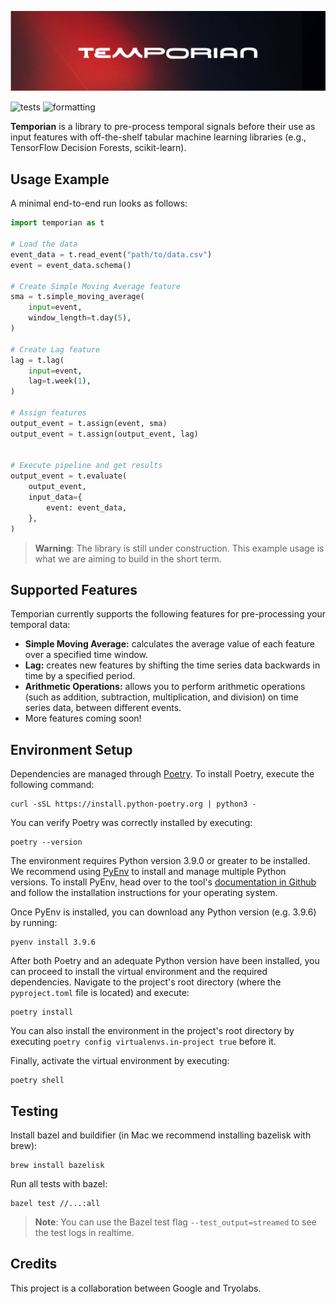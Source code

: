 ![Temporian logo](resources/banner.png)

![tests](https://github.com/google/temporian/actions/workflows/test.yaml/badge.svg) ![formatting](https://github.com/google/temporian/actions/workflows/formatting.yaml/badge.svg)

**Temporian** is a library to pre-process temporal signals before their use as input features with off-the-shelf tabular machine learning libraries (e.g., TensorFlow Decision Forests, scikit-learn).

## Usage Example

A minimal end-to-end run looks as follows:

```python
import temporian as t

# Load the data
event_data = t.read_event("path/to/data.csv")
event = event_data.schema()

# Create Simple Moving Average feature
sma = t.simple_moving_average(
    input=event,
    window_length=t.day(5),
)

# Create Lag feature
lag = t.lag(
    input=event,
    lag=t.week(1),
)

# Assign features
output_event = t.assign(event, sma)
output_event = t.assign(output_event, lag)


# Execute pipeline and get results
output_event = t.evaluate(
    output_event,
    input_data={
        event: event_data,
    },
)

```

> **Warning**: The library is still under construction. This example usage is what we are aiming to build in the short term.

## Supported Features

Temporian currently supports the following features for pre-processing your temporal data:

- **Simple Moving Average:** calculates the average value of each feature over a specified time window.
- **Lag:** creates new features by shifting the time series data backwards in time by a specified period.
- **Arithmetic Operations:** allows you to perform arithmetic operations (such as addition, subtraction, multiplication, and division) on time series data, between different events.
- More features coming soon!

## Environment Setup

Dependencies are managed through [Poetry](https://python-poetry.org/). To
install Poetry, execute the following command:

```shell
curl -sSL https://install.python-poetry.org | python3 -
```

You can verify Poetry was correctly installed by executing:

```shell
poetry --version
```

The environment requires Python version 3.9.0 or greater to be installed. We
recommend using [PyEnv](https://github.com/pyenv/pyenv#installation) to install
and manage multiple Python versions. To install PyEnv, head over to the tool's
[documentation in Github](https://github.com/pyenv/pyenv#installation) and follow the
installation instructions for your operating system.

Once PyEnv is installed, you can download any Python version (e.g. 3.9.6) by
running:

```shell
pyenv install 3.9.6
```

After both Poetry and an adequate Python version have been installed, you can
proceed to install the virtual environment and the required dependencies.
Navigate to the project's root directory (where the `pyproject.toml` file is
located) and execute:

```shell
poetry install
```

You can also install the environment in the project's root directory by
executing `poetry config virtualenvs.in-project true` before it.

Finally, activate the virtual environment by executing:

```shell
poetry shell
```

## Testing

Install bazel and buildifier (in Mac we recommend installing bazelisk with brew):

```shell
brew install bazelisk
```

Run all tests with bazel:

```shell
bazel test //...:all
```

> **Note**: You can use the Bazel test flag `--test_output=streamed` to see the test logs in realtime.

## Credits

This project is a collaboration between Google and Tryolabs.
